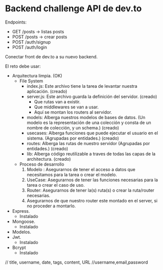 # Backend challenge **API de dev.to**

Endpoints:
* GET /posts -> listas posts
* POST /posts -> crear posts
* POST /auth/signup
* POST /auth/login
  
Conectar front de dev.to a su nuevo backend.

El reto debe usar:
* Arquitectura limpia. (OK)
  * File System
    * index.js: Este archivo tiene la tarea de levantar nuestra aplicación. (creado)
    * server.js: Este archivo guarda la definición del servidor. (creado)
      * Que rutas van a existir.
      * Que middlewares se van a usar.
      * Aquí se montan los routers al servidor.
    * models: Alberga nuestros modelos de bases de datos. (Un modelo es la representación  de una colección y consta de un nombre de colección, y un schema.) (creado)
    * usecases: Alberga funciones que puede ejecutar el usuario en el sistema. (Agrupadas por entidades.) (creado)
    * routes: Alberga las rutas de nuestro servidor (Agrupadas por entidades.) (creado)
    * lib: Alberga código reutilizable a traves de todas las capas de la architectura. (creado)
  * Proceso de desarrollo
    1. Modelo : Asegurarnos de tener el acceso a datos que necesitamos para la tarea o crear el modelo.
    2. UseCase: Asegurarnos de tener las funciones necesarias para la tarea o crear el caso de uso.
    3. Router: Asegurarnos de tener la(s) ruta(s) o crear la ruta/router necesarias.
    4. Asegurarnos de que nuestro router este montado en el server, si no proceder a montarlo.
* Express. 
  * Instalado
* Mongoose.
  * Instalado
* Modelos.
* Jwt.
  * Instalado
* Bcrypt
  * Instalado


// title, username, date, tags, content, URL
//username,email,password